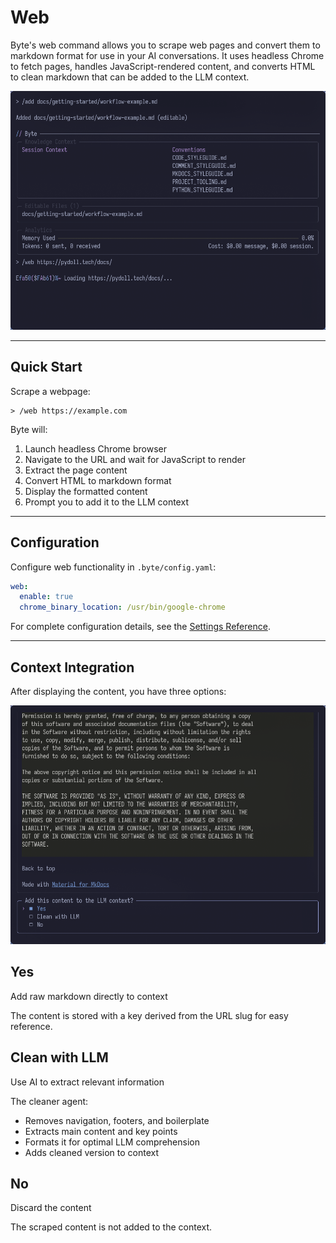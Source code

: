 # Web

Byte's web command allows you to scrape web pages and convert them to markdown format for use in your AI conversations. It uses headless Chrome to fetch pages, handles JavaScript-rendered content, and converts HTML to clean markdown that can be added to the LLM context.

![Web process showing progress](../images/web.png)

---

## Quick Start

Scrape a webpage:

```
> /web https://example.com
```

Byte will:

1. Launch headless Chrome browser
2. Navigate to the URL and wait for JavaScript to render
3. Extract the page content
4. Convert HTML to markdown format
5. Display the formatted content
6. Prompt you to add it to the LLM context

---

## Configuration

Configure web functionality in `.byte/config.yaml`:

```yaml
web:
  enable: true
  chrome_binary_location: /usr/bin/google-chrome
```

For complete configuration details, see the [Settings Reference](../reference/settings.md#web).

---

## Context Integration

After displaying the content, you have three options:

![Web process showing options](../images/web_options.png)

## Yes

Add raw markdown directly to context

The content is stored with a key derived from the URL slug for easy reference.

## Clean with LLM

Use AI to extract relevant information

The cleaner agent:

- Removes navigation, footers, and boilerplate
- Extracts main content and key points
- Formats it for optimal LLM comprehension
- Adds cleaned version to context

## No

Discard the content

The scraped content is not added to the context.
